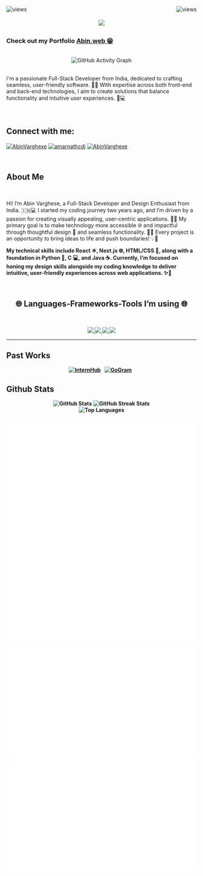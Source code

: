 <img align="right" src="https://wakatime.com/badge/user/f61bb49b-74df-42eb-86c0-8bbe389ae7d4.svg" alt="views" /><img align="left" src="https://komarev.com/ghpvc/?username=AbinVarghexe" alt="views" />

<h1 align="center"><img src="https://readme-typing-svg.herokuapp.com/?font=Cocogoose&weight=900&size=80&center=true&vCenter=true&width=1600&height=140&duration=6000&lines=Hai..!!+%F0%9F%91%8B+I%27m+Abin+Varghese" /></h1>

<h3><b>Check out my Portfolio</b> <a href="https://Abin-Varghese.tech">Abin.web 😁</a></h3>
<br/>

<div align="center">
  <img src="https://github-readme-activity-graph.vercel.app/graph?username=AbinVarghexe&theme=github-compact&height=300" alt="GitHub Activity Graph" />
</div>


<br/>


<p>I'm a passionate Full-Stack Developer from India, dedicated to crafting seamless, user-friendly software. 🎨📱 With expertise across both front-end and back-end technologies, I aim to create solutions that balance functionality and intuitive user experiences. 🚀💻</p>

<br/>

<h2 align="left"><b>Connect with me:</b></h2>
<p align="left">
  <a href="https://x.com/ABIN_VARGHESE_2" target="blank"><img align="center" src="https://raw.githubusercontent.com/rahuldkjain/github-profile-readme-generator/master/src/images/icons/Social/twitter.svg" alt="AbinVarghexe" height="30" width="40" /></a>
  <a href="https://www.linkedin.com/in/toabinvarghese/" target="blank"><img align="center" src="https://raw.githubusercontent.com/rahuldkjain/github-profile-readme-generator/master/src/images/icons/Social/linked-in-alt.svg" alt="amarnathcdj" height="30" width="40" /></a>
  <a href="mailto:toabinvarghese" target="blank"><img align="center" src="https://img.icons8.com/fluency/48/email-open.png" alt="AbinVarghexe" height="40" width="40" /></a>
</p>

<br/>

<h2><b>About Me</b></h2>
<br/>
<p>Hi! I’m Abin Varghese, a Full-Stack Developer and Design Enthusiast from India. 🇮🇳💻 I started my coding journey two years ago, and I’m driven by a passion for creating visually appealing, user-centric applications. 🎨✨ My primary goal is to make technology more accessible 🌐 and impactful through thoughtful design 🎯 and seamless functionality. 🚀📱 Every project is an opportunity to bring ideas to life and push boundaries! 💡🔧</b></p>
<p><b>My technical skills include React ⚛️, Next.js 🌐, HTML/CSS 🎨, along with a foundation in Python 🐍, C 💻, and Java ☕. Currently, I’m focused on honing my design skills alongside my coding knowledge to deliver intuitive, user-friendly experiences across web applications. ✨📱</p>

<br/>

<h2 align="center"><b>🌐 Languages-Frameworks-Tools I’m using 🌐</b></h2>
<br/>

<p align="center">
  <a href="https://skillicons.dev">
    <img src="https://skillicons.dev/icons?i=git,c,github,react,nextjs,python,java,unity" />
    <img src="https://skillicons.dev/icons?i=unreal,blender,figma,ps,ae,pr,ai,md" />
    <img src="https://skillicons.dev/icons?i=vscode,js,html,tailwind,css,sass,mongodb,vercel" />
    <img src="https://skillicons.dev/icons?i=express,bootstrap,npm,nodejs,redux,ts,threejs,linux" />
  </a>
</p>

<hr>

<div align='center'>
<h2 align="left"><b>Past Works</b></h2>

[![InternHub](https://github-readme-stats-alpha-snowy-32.vercel.app/api/pin/?username=AbinVarghexe&repo=intern-hub&theme=dark&hide_border=true)](https://github.com/AbinVarghexe/intern-hub) &nbsp;
[![GoGram](https://github-readme-stats-alpha-snowy-32.vercel.app/api/pin/?username=AbinVarghexe&repo=ABINFLIX&theme=dark&hide_border=true)](https://github.com/AbinVarghexe/ABINFLIX) &nbsp;

<h2 align="left"><b>Github Stats</b></h2>

<img src="https://github-readme-stats-alpha-snowy-32.vercel.app/api?username=AbinVarghexe&show_icons=true&theme=transparent&hide_border=true&count_private=true&include_all_commits=true" alt="GitHub Stats">
<img src="https://github-readme-streak-stats.herokuapp.com/?user=AbinVarghexe&theme=dark&hide_border=true" alt="GitHub Streak Stats"><br/>
<img src="https://github-readme-stats-alpha-snowy-32.vercel.app/api/top-langs/?username=AbinVarghexe&theme=dark&include_all_commits=true&count_private=true&layout=compact&langs_count=10&hide_border=true" alt="Top Languages">

![](https://raw.githubusercontent.com/AbinVarghexe/github-stats/master/generated/languages.svg#gh-dark-mode-only)
![](https://raw.githubusercontent.com/AbinVarghexe/github-stats/master/generated/languages.svg#gh-light-mode-only)


![](https://raw.githubusercontent.com/AbinVarghexe/github-stats/master/generated/overview.svg#gh-dark-mode-only)
![](https://raw.githubusercontent.com/AbinVarghexe/github-stats/master/generated/overview.svg#gh-light-mode-only)

</div>
